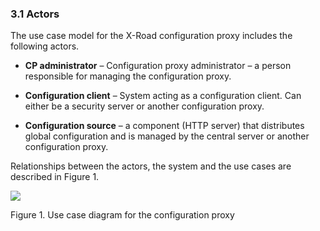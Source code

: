 ### 3.1 Actors

The use case model for the X-Road configuration proxy includes the
following actors.

-   **CP administrator** – Configuration proxy administrator – a person
    responsible for managing the configuration proxy.

-   **Configuration client** – System acting as a configuration client.
    Can either be a security server or another configuration proxy.

-   **Configuration source** – a component (HTTP server) that
    distributes global configuration and is managed by the central
    server or another configuration proxy.

Relationships between the actors, the system and the use cases are
described in Figure 1.

![](img/use_case_diagram_for_the_conf_proxy.png)

Figure 1. Use case diagram for the configuration proxy